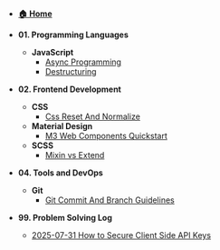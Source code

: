 - **[🏠 Home](/)**

- **01. Programming Languages**
  - **JavaScript**
    - [Async Programming](01_Programming_Languages/JavaScript/Async_Programming.md)
    - [Destructuring](01_Programming_Languages/JavaScript/Destructuring.md)

- **02. Frontend Development**
  - **CSS**
    - [Css Reset And Normalize](02_Frontend_Development/CSS/Css_Reset_And_Normalize.md)
  - **Material Design**
    - [M3 Web Components Quickstart](02_Frontend_Development/Material_Design/01_M3_Web_Components_Quickstart.md)
  - **SCSS**
    - [Mixin vs Extend](02_Frontend_Development/SCSS/Mixin_vs_Extend.md)

- **04. Tools and DevOps**
  - **Git**
    - [Git Commit And Branch Guidelines](04_Tools_and_DevOps/Git/Git_Commit_And_Branch_Guidelines.md)

- **99. Problem Solving Log**
  - [2025-07-31 How to Secure Client Side API Keys](99_Problem_Solving_Log/2025-07-31_How_to_Secure_Client_Side_API_Keys.md)
